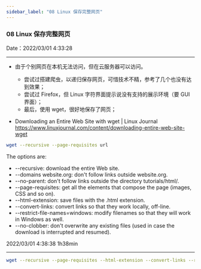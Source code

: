 ```yaml
---
sidebar_label: "08 Linux 保存完整网页"
---
```


### 08 Linux 保存完整网页

Date：2022/03/01 4:33:28

------



* 由于个别网页在本机无法访问，但在云服务器可以访问。
  * 尝试过搭建爬虫，以递归保存网页，可惜技术不精，参考了几个也没有达到效果；
  * 尝试过 Firefox，但 Linux 字符界面提示说没有支持的展示环境（要 GUI 界面）；
  * 最后，使用 wget，很好地保存了网页；

* Downloading an Entire Web Site with wget | Linux Journal  https://www.linuxjournal.com/content/downloading-entire-web-site-wget

```bash
wget --recursive --page-requisites url
```



The options are:

- --recursive: download the entire Web site.
- --domains website.org: don't follow links outside website.org.
- --no-parent: don't follow links outside the directory tutorials/html/.
- --page-requisites: get all the elements that compose the page (images, CSS and so on).
- --html-extension: save files with the .html extension.
- --convert-links: convert links so that they work locally, off-line.
- --restrict-file-names=windows: modify filenames so that they will work in Windows as well.
- --no-clobber: don't overwrite any existing files (used in case the download is interrupted and resumed).



2022/03/01 4:38:38 1h38min

------



```bash
wget --recursive --page-requisites --html-extension --convert-links --restrict-file-names=windows https://time.geekbang.org/column/intro/100008701
```


